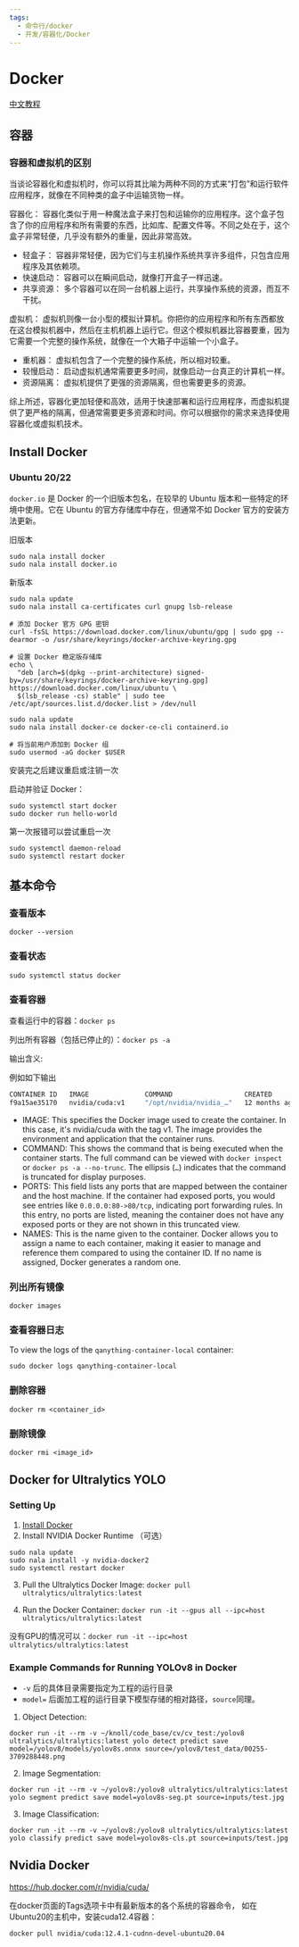 ```yaml
---
tags:
  - 命令行/docker
  - 开发/容器化/Docker
---
```


# Docker
[中文教程](https://www.runoob.com/docker/docker-tutorial.html)

## 容器

### 容器和虚拟机的区别
当谈论容器化和虚拟机时，你可以将其比喻为两种不同的方式来“打包”和运行软件应用程序，就像在不同种类的盒子中运输货物一样。

容器化：
容器化类似于用一种魔法盒子来打包和运输你的应用程序。这个盒子包含了你的应用程序和所有需要的东西，比如库、配置文件等。不同之处在于，这个盒子非常轻便，几乎没有额外的重量，因此非常高效。
- 轻盒子： 容器非常轻便，因为它们与主机操作系统共享许多组件，只包含应用程序及其依赖项。
- 快速启动： 容器可以在瞬间启动，就像打开盒子一样迅速。
- 共享资源： 多个容器可以在同一台机器上运行，共享操作系统的资源，而互不干扰。

虚拟机：
虚拟机则像一台小型的模拟计算机。你把你的应用程序和所有东西都放在这台模拟机器中，然后在主机机器上运行它。但这个模拟机器比容器要重，因为它需要一个完整的操作系统，就像在一个大箱子中运输一个小盒子。

- 重机器： 虚拟机包含了一个完整的操作系统，所以相对较重。
- 较慢启动： 启动虚拟机通常需要更多时间，就像启动一台真正的计算机一样。
- 资源隔离： 虚拟机提供了更强的资源隔离，但也需要更多的资源。

综上所述，容器化更加轻便和高效，适用于快速部署和运行应用程序，而虚拟机提供了更严格的隔离，但通常需要更多资源和时间。你可以根据你的需求来选择使用容器化或虚拟机技术。

## Install Docker
### Ubuntu 20/22
`docker.io` 是 Docker 的一个旧版本包名，在较早的 Ubuntu 版本和一些特定的环境中使用。它在 Ubuntu 的官方存储库中存在，但通常不如 Docker 官方的安装方法更新。

旧版本
```shell
sudo nala install docker
sudo nala install docker.io
```

新版本
```shell
sudo nala update
sudo nala install ca-certificates curl gnupg lsb-release

# 添加 Docker 官方 GPG 密钥
curl -fsSL https://download.docker.com/linux/ubuntu/gpg | sudo gpg --dearmor -o /usr/share/keyrings/docker-archive-keyring.gpg

# 设置 Docker 稳定版存储库
echo \
  "deb [arch=$(dpkg --print-architecture) signed-by=/usr/share/keyrings/docker-archive-keyring.gpg] https://download.docker.com/linux/ubuntu \
  $(lsb_release -cs) stable" | sudo tee /etc/apt/sources.list.d/docker.list > /dev/null

sudo nala update
sudo nala install docker-ce docker-ce-cli containerd.io

# 将当前用户添加到 Docker 组
sudo usermod -aG docker $USER
```

安装完之后建议重启或注销一次

启动并验证 Docker：
```shell
sudo systemctl start docker
sudo docker run hello-world
```

第一次报错可以尝试重启一次
```shell
sudo systemctl daemon-reload
sudo systemctl restart docker
```

## 基本命令
### 查看版本
`docker --version`

### 查看状态
`sudo systemctl status docker`

### 查看容器
查看运行中的容器：`docker ps`

列出所有容器（包括已停止的）：`docker ps -a`

输出含义:

例如如下输出
```bash
CONTAINER ID   IMAGE              COMMAND                  CREATED         STATUS        PORTS  NAMES
f9a15ae35170   nvidia/cuda:v1     "/opt/nvidia/nvidia_…"   12 months ago   Up 5 months           chatglm_container
```

- IMAGE: This specifies the Docker image used to create the container. In this case, it's nvidia/cuda with the tag v1. The image provides the environment and application that the container runs.
- COMMAND: This shows the command that is being executed when the container starts. The full command can be viewed with `docker inspect` or `docker ps -a --no-trunc`. The ellipsis (`…`) indicates that the command is truncated for display purposes.
- PORTS: This field lists any ports that are mapped between the container and the host machine. If the container had exposed ports, you would see entries like `0.0.0.0:80->80/tcp`, indicating port forwarding rules. In this entry, no ports are listed, meaning the container does not have any exposed ports or they are not shown in this truncated view.
- NAMES: This is the name given to the container. Docker allows you to assign a name to each container, making it easier to manage and reference them compared to using the container ID. If no name is assigned, Docker generates a random one.

### 列出所有镜像
`docker images`

### 查看容器日志
To view the logs of the `qanything-container-local` container:
```shell
sudo docker logs qanything-container-local
```

### 删除容器
`docker rm <container_id>`

### 删除镜像
`docker rmi <image_id>`

## Docker for Ultralytics YOLO

### Setting Up

1. [Install Docker](#install-docker)
2. Install NVIDIA Docker Runtime （可选）
```shell
sudo nala update
sudo nala install -y nvidia-docker2
sudo systemctl restart docker
```
3. Pull the Ultralytics Docker Image:
`docker pull ultralytics/ultralytics:latest`

4. Run the Docker Container:
`docker run -it --gpus all --ipc=host ultralytics/ultralytics:latest`

没有GPU的情况可以：`docker run -it --ipc=host ultralytics/ultralytics:latest`

### Example Commands for Running YOLOv8 in Docker
- `-v` 后的具体目录需要指定为工程的运行目录
- `model=` 后面加工程的运行目录下模型存储的相对路径，`source`同理。

1. Object Detection:
```shell
docker run -it --rm -v ~/knoll/code_base/cv/cv_test:/yolov8 ultralytics/ultralytics:latest yolo detect predict save model=/yolov8/models/yolov8s.onnx source=/yolov8/test_data/00255-3709288448.png
```

2. Image Segmentation:
```shell
docker run -it --rm -v ~/yolov8:/yolov8 ultralytics/ultralytics:latest yolo segment predict save model=yolov8s-seg.pt source=inputs/test.jpg
```

3. Image Classification:
```shell
docker run -it --rm -v ~/yolov8:/yolov8 ultralytics/ultralytics:latest yolo classify predict save model=yolov8s-cls.pt source=inputs/test.jpg
```

## Nvidia Docker
https://hub.docker.com/r/nvidia/cuda/

在docker页面的Tags选项卡中有最新版本的各个系统的容器命令，
如在Ubuntu20的主机中，安装cuda12.4容器：
```shell
docker pull nvidia/cuda:12.4.1-cudnn-devel-ubuntu20.04
```
